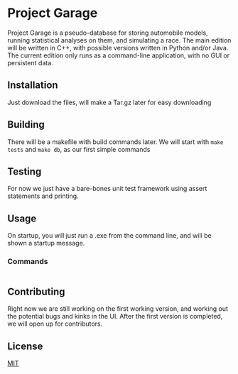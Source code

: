 # Project Garage

Project Garage is a pseudo-database for storing automobile models, running statistical analyses on them, and simulating a race. The main edition will be written in C++, with possible versions written in Python and/or Java.
The current edition only runs as a command-line application, with no GUI or persistent data.

## Installation
Just download the files, will make a Tar.gz later for easy downloading


## Building
There will be a makefile with build commands later.
We will start with `make tests` and `make db`, as our first simple commands


## Testing
For now we just have a bare-bones unit test framework using assert statements and printing.



## Usage

On startup, you will just run a .exe from the command line, and will be shown a startup message.

### Commands 

```Coming soon!
```




## Contributing
Right now we are still working on the first working version, and working out the potential bugs and kinks in the UI.
After the first version is completed, we will open up for contributors.

## License
[MIT](https://choosealicense.com/licenses/mit/)
